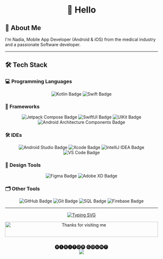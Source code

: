 
<h1 align="center">👋 Hello</h1>

<!--
![fuernadja](https://github.com/user-attachments/assets/0f5fe64a-d57f-4c5a-8861-a45a56c63b81)
-->

## :eyes: About Me
I'm Nadia, Mobile App Developer (Android & iOS) from the medical industry and a passionate Software developer.


---


## 🛠 Tech Stack

### 💻 **Programming Languages**
<p align="center">
   <img src="https://img.shields.io/badge/Kotlin-0095D5?style=for-the-badge&logo=kotlin&logoColor=white" alt="Kotlin Badge"/>
   <img src="https://img.shields.io/badge/Swift-FA7343?style=for-the-badge&logo=swift&logoColor=white" alt="Swift Badge"/>
</p>

### 🧰 **Frameworks**
<p align="center">
   <img src="https://img.shields.io/badge/Jetpack%20Compose-4285F4?style=for-the-badge&logo=jetpack-compose&logoColor=white" alt="Jetpack Compose Badge"/>
   <img src="https://img.shields.io/badge/SwiftUI-006AFF?style=for-the-badge&logo=swift&logoColor=white" alt="SwiftUI Badge"/>
   <img src="https://img.shields.io/badge/UIKit-2396F3?style=for-the-badge&logo=uikit&logoColor=white" alt="UIKit Badge"/>
   <img src="https://img.shields.io/badge/Android%20Architecture%20Components-4285F4?style=for-the-badge&logo=android&logoColor=white" alt="Android Architecture Components Badge"/>
</p>

### 🛠 **IDEs**
<p align="center">
   <img src="https://img.shields.io/badge/Android_Studio-3DDC84?style=for-the-badge&logo=android-studio&logoColor=white" alt="Android Studio Badge"/>
   <img src="https://img.shields.io/badge/Xcode-1575F9?style=for-the-badge&logo=xcode&logoColor=white" alt="Xcode Badge"/>
   <img src="https://img.shields.io/badge/IntelliJ%20IDEA-000000?style=for-the-badge&logo=intellij-idea&logoColor=white" alt="IntelliJ IDEA Badge"/>
   <img src="https://img.shields.io/badge/Visual_Studio_Code-007ACC?style=for-the-badge&logo=visual-studio-code&logoColor=white" alt="VS Code Badge"/>
</p>

### 🎨 **Design Tools**
<p align="center">
   <img src="https://img.shields.io/badge/Figma-F24E1E?style=for-the-badge&logo=figma&logoColor=white" alt="Figma Badge"/>
   <img src="https://img.shields.io/badge/Adobe%20XD-FF61F6?style=for-the-badge&logo=adobe-xd&logoColor=white" alt="Adobe XD Badge"/>
</p>

### 🗂 **Other Tools**
<p align="center">
   <img src="https://img.shields.io/badge/GitHub-181717?style=for-the-badge&logo=github&logoColor=white" alt="GitHub Badge"/>
   <img src="https://img.shields.io/badge/Git-F05032?style=for-the-badge&logo=git&logoColor=white" alt="Git Badge"/>
   <img src="https://img.shields.io/badge/SQL-4479A1?style=for-the-badge&logo=postgresql&logoColor=white" alt="SQL Badge"/>
   <img src="https://img.shields.io/badge/Firebase-FFCA28?style=for-the-badge&logo=firebase&logoColor=white" alt="Firebase Badge"/>
</p>


---
<!--

## :revolving_hearts: Looking to Collaborate

I'm eager to collaborate on:
- **Mobile Apps** that can make a difference, particularly in Health, Finance and Lifestyle
- **AI-driven solutions** to solve everyday problems

---

## :zap: Fun Fact

I aspire to master multiple programming languages to deepen my understanding of AI and create seamless and intuitive technology interactions!

---

<p align="center">
  :rocket: "The only way to do great work is to love what you do." - Steve Jobs
</p>

-->
<p>
<p align="center">
<a href="https://git.io/typing-svg"><img src="https://readme-typing-svg.demolab.com?font=Fira+Code&weight=50&size=25&pause=1000&color=20C20E&center=true&width=1000&lines=-------------------------------------------------------------------------------------------------" alt="Typing SVG" /></a>
</p> 





<div align="center">

<img height="50" alt="Thanks for visiting me" width="100%" src="https://raw.githubusercontent.com/jrohitofficial/jrohitofficial/4e5ce489049524edd0a06dcd2fa32edc080b56eb/thankyou%20RJ.svg" />
<de />


<div align="center">


### 
<p align="center"> 
 🅥🅘🅢🅘🅣🅞🅡 🅒🅞🅤🅝🅣<br>
  <img src="https://profile-counter.glitch.me/NADIXY/count.svg"/>
  </p>

